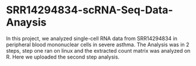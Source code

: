 # SRR14294834-scRNA-Seq-Data-Anaysis
In this project, we analyzed single-cell RNA data from SRR14294834 in peripheral blood mononuclear cells in severe asthma.
The Analysis was in 2 steps, step one ran on linux and the extracted count matrix was analyzed on R.
Here we uploaded the second step analysis.
